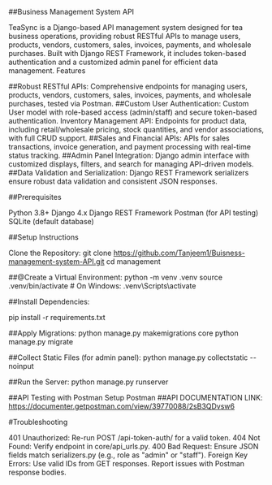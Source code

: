 ##Business Management System API

TeaSync is a Django-based API management system designed for tea business operations, providing robust RESTful APIs to manage users, products, vendors, customers, sales, invoices, payments, and wholesale purchases. Built with Django REST Framework, it includes token-based authentication and a customized admin panel for efficient data management.
Features

##Robust RESTful APIs: Comprehensive endpoints for managing users, products, vendors, customers, sales, invoices, payments, and wholesale purchases, tested via Postman.
##Custom User Authentication: Custom User model with role-based access (admin/staff) and secure token-based authentication.
Inventory Management API: Endpoints for product data, including retail/wholesale pricing, stock quantities, and vendor associations, with full CRUD support.
##Sales and Financial APIs: APIs for sales transactions, invoice generation, and payment processing with real-time status tracking.
##Admin Panel Integration: Django admin interface with customized displays, filters, and search for managing API-driven models.
##Data Validation and Serialization: Django REST Framework serializers ensure robust data validation and consistent JSON responses.

##Prerequisites

Python 3.8+
Django 4.x
Django REST Framework
Postman (for API testing)
SQLite (default database)

##Setup Instructions

Clone the Repository:
git clone https://github.com/Tanjeem1/Buisness-management-system-API.git
cd management


##@Create a Virtual Environment:
python -m venv .venv
source .venv/bin/activate  # On Windows: .venv\Scripts\activate


##Install Dependencies:

pip install -r requirements.txt



##Apply Migrations:
python manage.py makemigrations core
python manage.py migrate


##Collect Static Files (for admin panel):
python manage.py collectstatic --noinput


##Run the Server:
python manage.py runserver



##API Testing with Postman
Setup Postman
##API DOCUMENTATION LINK: https://documenter.getpostman.com/view/39770088/2sB3QDvsw6


#Troubleshooting

401 Unauthorized: Re-run POST /api-token-auth/ for a valid token.
404 Not Found: Verify endpoint in core/api_urls.py.
400 Bad Request: Ensure JSON fields match serializers.py (e.g., role as "admin" or "staff").
Foreign Key Errors: Use valid IDs from GET responses.
Report issues with Postman response bodies.


